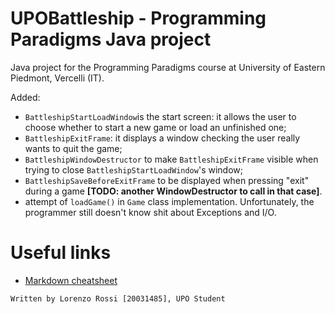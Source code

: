 # UPOBattleship - Programming Paradigms Java project
Java project for the Programming Paradigms course at University of Eastern Piedmont, Vercelli (IT).

Added:
 - `BattleshipStartLoadWindow`is the start screen: it allows the user to choose whether to start a new game or load an unfinished one;
 - `BattleshipExitFrame`: it displays a window checking the user really wants to quit the game;
 - `BattleshipWindowDestructor` to make `BattleshipExitFrame` visible when trying to close `BattleshipStartLoadWindow`'s window;
 - `BattleshipSaveBeforeExitFrame` to be displayed when pressing "exit" during a game **[TODO: another WindowDestructor to call in that case]**.
 - attempt of `loadGame()` in `Game` class implementation. Unfortunately, the programmer still doesn't know shit about Exceptions and I/O. 

# Useful links
 - [Markdown cheatsheet](https://www.markdownguide.org/cheat-sheet/)

`Written by Lorenzo Rossi [20031485], UPO Student`